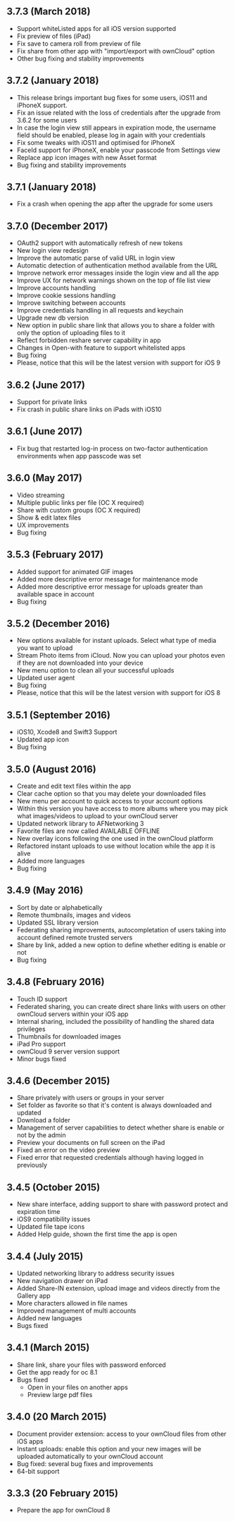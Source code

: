 ## 3.7.3 (March 2018)
- Support whiteListed apps for all iOS version supported
- Fix preview of files (iPad)
- Fix save to camera roll from preview of file
- Fix share from other app with "import/export with ownCloud" option
- Other bug fixing and stability improvements

## 3.7.2 (January 2018)
- This release brings important bug fixes for some users, iOS11 and iPhoneX support.
- Fix an issue related with the loss of credentials after the upgrade from 3.6.2 for some users
- In case the login view still appears in expiration mode, the username field should be enabled, please log in again with your credentials
- Fix some tweaks with iOS11 and optimised for iPhoneX 
- FaceId support for iPhoneX, enable your passcode from Settings view
- Replace app icon images with new Asset format 
- Bug fixing and stability improvements

## 3.7.1 (January 2018)
- Fix a crash when opening the app after the upgrade for some users

## 3.7.0 (December 2017)
- OAuth2 support with automatically refresh of new tokens
- New login view redesign
- Improve the automatic parse of valid URL in login view
- Automatic detection of authentication method available from the URL
- Improve network error messages inside the login view and all the app
- Improve UX for network warnings shown on the top of file list view
- Improve accounts handling
- Improve cookie sessions handling
- Improve switching between accounts
- Improve credentials handling in all requests and keychain
- Upgrade new db version
- New option in public share link that allows you to share a folder with only the option of uploading files to it
- Reflect forbidden reshare server capability in app
- Changes in Open-with feature to support whitelisted apps
- Bug fixing
- Please, notice that this will be the latest version with support for iOS 9 

## 3.6.2 (June 2017)
- Support for private links
- Fix crash in public share links on iPads with iOS10 

## 3.6.1 (June 2017)
- Fix bug that restarted log-in process on two-factor authentication environments when app passcode was set

## 3.6.0 (May 2017)
- Video streaming
- Multiple public links per file (OC X required)
- Share with custom groups (OC X required)
- Show & edit latex files
- UX improvements
- Bug fixing

## 3.5.3 (February 2017)
- Added support for animated GIF images
- Added more descriptive error message for maintenance mode
- Added more descriptive error message for uploads greater than available space in account
- Bug fixing

## 3.5.2 (December 2016)
- New options available for instant uploads. Select what type of media you want to upload
- Stream Photo items from iCloud. Now you can upload your photos even if they are not downloaded into your device
- New menu option to clean all your successful uploads
- Updated user agent
- Bug fixing
- Please, notice that this will be the latest version with support for iOS 8

## 3.5.1 (September 2016)
- iOS10, Xcode8 and Swift3 Support
- Updated app icon
- Bug fixing

## 3.5.0 (August 2016)
- Create and edit text files within the app
- Clear cache option so that you may delete your downloaded files
- New menu per account to quick access to your account options
- Within this version you have access to more albums where you may pick what images/videos to upload to your ownCloud server
- Updated network library to AFNetworking 3
- Favorite files are now called AVAILABLE OFFLINE
- New overlay icons following the one used in the ownCloud platform 
- Refactored instant uploads to use without location while the app it is alive 
- Added more languages
- Bug fixing 

## 3.4.9 (May 2016)
- Sort by date or alphabetically
- Remote thumbnails, images and videos
- Updated SSL library version
- Federating sharing improvements, autocompletation of users taking into account defined remote trusted servers
- Share by link, added a new option to define whether editing is enable or not
- Bug fixing

## 3.4.8 (February 2016)
- Touch ID support
- Federated sharing, you can create direct share links with users on other ownCloud servers within your iOS app
- Internal sharing, included the possibility of handling the shared data privileges
- Thumbnails for downloaded images
- iPad Pro support
- ownCloud 9 server version support
- Minor bugs fixed

## 3.4.6 (December 2015)
- Share privately with users or groups in your server
- Set folder as favorite so that it's content is always downloaded and updated
- Download a folder
- Management of server capabilities to detect whether share is enable or not by the admin
- Preview your documents on full screen on the iPad
- Fixed an error on the video preview
- Fixed error that requested credentials although having logged in previously

## 3.4.5 (October 2015)
- New share interface, adding support to share with password protect and expiration time
- iOS9 compatibility issues
- Updated file tape icons 
- Added Help guide, shown the first time the app is open

## 3.4.4 (July 2015)
- Updated networking library to address security issues
- New navigation drawer on iPad
- Added Share-IN extension, upload image and videos directly from the Gallery app
- More characters allowed in file names
- Improved management of multi accounts
- Added new languages
- Bugs fixed

## 3.4.1 (March 2015)
- Share link, share your files with password enforced
- Get the app ready for oc 8.1
- Bugs fixed
    + Open in your files on another apps
    + Preview large pdf files

## 3.4.0 (20 March 2015)
- Document provider extension: access to your ownCloud files from other iOS apps
- Instant uploads: enable this option and your new images will be uploaded automatically to your ownCloud account
- Bug fixed: several bug fixes and improvements
- 64-bit support

## 3.3.3 (20 February 2015)
- Prepare the app for ownCloud 8
